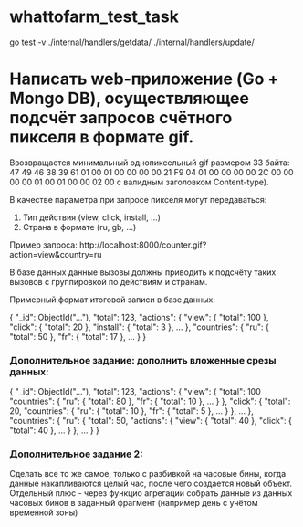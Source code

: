 # whattofarm_test_task
go test -v ./internal/handlers/getdata/ ./internal/handlers/update/

# Написать web-приложение (Go + Mongo DB), осуществляющее подсчёт запросов счётного пикселя в формате gif.

Ввозвращается минимальный однопиксельный gif размером 33 байта:
47 49 46 38 39 61 01 00 01 00 00 00 00 21 F9 04 01 00 00 00 00 2C 00 00 00 00 01 00 01 00 00 02 00
с валидным заголовком Content-type).

В качестве параметра при запросе пикселя могут передаваться:

1. Тип действия (view, click, install, ...)
2. Страна в формате (ru, gb, ...)

Пример запроса:
http://localhost:8000/counter.gif?action=view&country=ru

В базе данных данные вызовы должны приводить к подсчёту таких вызовов с группировкой по действиям и странам.

Примерный формат итоговой записи в базе данных:

{
  "_id": ObjectId("..."),
  "total": 123,
  "actions": {
    "view": {
      "total": 100
    },
    "click": {
      "total": 20
    },
    "install": {
      "total": 3
    },
    ...
  },
  "countries": {
    "ru": {
      "total": 50
    },
    "fr": {
      "total": 17
    },
    ...
  }
}

### Дополнительное задание: дополнить вложенные срезы данных:

{
  "_id": ObjectId("..."),
  "total": 123,
  "actions": {
    "view": {
      "total": 100
      "countries": {
        "ru": {
          "total": 80
        },
        "fr": {
          "total": 10
        },
        ...
      }
    },
    "click": {
      "total": 20,
        "countries": {
          "ru": {
            "total": 10
          },
          "fr": {
            "total": 5
          },
          ...
        }
      },
      ...
    },
    "countries": {
      "ru": {
        "total": 50,
        "actions": {
          "view": {
            "total": 40
          },
          "click": {
            "total": 40
          },
          ...
        }
      },
      ...
    }
}

### Дополнительное задание 2:

Сделать все то же самое, только с разбивкой на часовые бины, когда данные накапливаются целый час, после чего создается новый объект.
Отдельный плюс - через функцио агрегации собрать данные из данных часовых бинов в заданный фрагмент (например день с учётом временной зоны)
